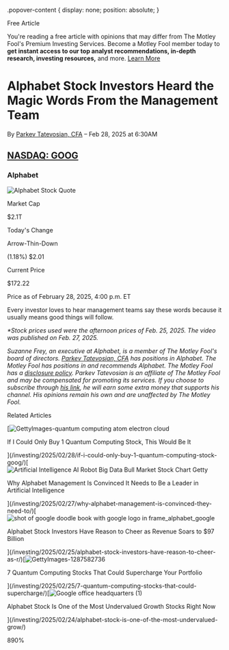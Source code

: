 .popover-content { display: none; position: absolute; }

Free Article[](#)

You're reading a free article with opinions that may differ from The Motley Fool's Premium Investing Services. Become a Motley Fool member today to **get instant access to our top analyst recommendations, in-depth research, investing resources,** and more. [Learn More](https://www.fool.com/mms/mark/op-free-tbox-art)

Alphabet Stock Investors Heard the Magic Words From the Management Team
=======================================================================

By [Parkev Tatevosian, CFA](/author/20206/) – Feb 28, 2025 at 6:30AM

[NASDAQ: GOOG](/quote/nasdaq/goog/)
-----------------------------------

### Alphabet

![Alphabet Stock Quote](https://g.foolcdn.com/art/companylogos/mark/GOOG.png)

Market Cap

$2.1T

Today's Change

Arrow-Thin-Down

(1.18%) $2.01

Current Price

$172.22

Price as of February 28, 2025, 4:00 p.m. ET

Every investor loves to hear management teams say these words because it usually means good things will follow.

_\*Stock prices used were the afternoon prices of Feb. 25, 2025. The video was published on Feb. 27, 2025._

_Suzanne Frey, an executive at Alphabet, is a member of The Motley Fool's board of directors. [Parkev Tatevosian, CFA](https://www.fool.com/author/20206/) has positions in Alphabet. The Motley Fool has positions in and recommends Alphabet. The Motley Fool has a [disclosure policy](https://www.fool.com/legal/fool-disclosure-policy/)._ _Parkev Tatevosian is an affiliate of The Motley Fool and may be compensated for promoting its services. If you choose to subscribe through [his link](https://fool.com/parkev), he will earn some extra money that supports his channel. His opinions remain his own and are unaffected by The Motley Fool._

Related Articles

[![GettyImages-quantum computing atom electron cloud ](https://g.foolcdn.com/image/?url=https%3A%2F%2Fg.foolcdn.com%2Feditorial%2Fimages%2F808784%2Fgettyimages-quantum-computing-atom-electron-cloud.jpg&op=resize&w=92&h=52)

If I Could Only Buy 1 Quantum Computing Stock, This Would Be It

](/investing/2025/02/28/if-i-could-only-buy-1-quantum-computing-stock-goog/)[![Artificial Intelligence AI Robot Big Data Bull Market Stock Chart Getty](https://g.foolcdn.com/image/?url=https%3A%2F%2Fg.foolcdn.com%2Feditorial%2Fimages%2F809120%2Fartificial-intelligence-ai-robot-big-data-bull-market-stock-chart-getty.jpg&op=resize&w=92&h=52)

Why Alphabet Management Is Convinced It Needs to Be a Leader in Artificial Intelligence

](/investing/2025/02/27/why-alphabet-management-is-convinced-they-need-to/)[![shot of google doodle book with google logo in frame_alphabet_google](https://g.foolcdn.com/image/?url=https%3A%2F%2Fg.foolcdn.com%2Feditorial%2Fimages%2F808818%2Fshot-of-google-doodle-book-with-google-logo-in-frame_alphabet_google.jpg&op=resize&w=92&h=52)

Alphabet Stock Investors Have Reason to Cheer as Revenue Soars to $97 Billion

](/investing/2025/02/25/alphabet-stock-investors-have-reason-to-cheer-as-r/)[![GettyImages-1287582736](https://g.foolcdn.com/image/?url=https%3A%2F%2Fg.foolcdn.com%2Feditorial%2Fimages%2F808748%2Fgettyimages-1287582736.jpg&op=resize&w=92&h=52)

7 Quantum Computing Stocks That Could Supercharge Your Portfolio

](/investing/2025/02/25/7-quantum-computing-stocks-that-could-supercharge/)[![Google office headquarters (1)](https://g.foolcdn.com/image/?url=https%3A%2F%2Fg.foolcdn.com%2Feditorial%2Fimages%2F808668%2Fgoogle-office-headquarters-1.jpg&op=resize&w=92&h=52)

Alphabet Stock Is One of the Most Undervalued Growth Stocks Right Now

](/investing/2025/02/24/alphabet-stock-is-one-of-the-most-undervalued-grow/)

890%